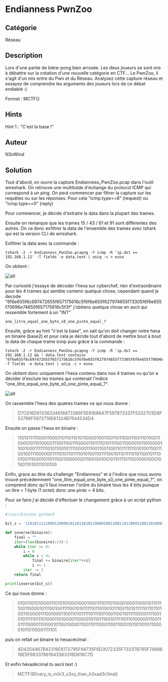 # Endianness PwnZoo

## Catégorie

Réseau

## Description

Lors d'une partie de bière-pong bien arrosée. Les deux joueurs se sont mis à débattre sur la création d'une nouvelle catégorie en CTF... Le PwnZoo, il s'agit d'un mix entre du Pwn et du Réseau. Analysez cette capture réseau et essayez de comprendre les arguments des joueurs lors de ce débat endiablé :)

Format : MCTF{}

## Hints

Hint 1 : "C'est la base !"

## Auteur

N3oWind

## Solution

Tout d'abord, on ouvre la capture Endianness_PwnZoo.pcap dans l'outil wireshark. On retrouve une multitutde d'échange du protocol ICMP qui correspond à un ping. On peut commencer par filtrer la capture sur les requêtes ou sur les réponses. Pour cela "icmp.type==8" (request) ou "icmp.type==0" (reply)

Pour commencer, je décide d'extraire la data dans la plupart des trames. 

Ensuite on remarque que les trames 15 / 43 / 61 et 91 sont différentes des autres. On va donc exfiltrer la data de l'ensemble des trames avec tshark qui est la version CLI de wireshark.

Exfiltrer la data avec la commande : 

```
tshark -2 -r Endianness_PwnZoo.pcapng -Y icmp -R 'ip.dst == 192.168.1.12' -T fields -e data.text | uniq -c > esna
```

On obtient :

![alt](Images/Endianness1.png)
<br/>

Par curiosité j'essaye de décoder l'hexa sur cyberchef, rien d'extraordinaire pour les 4 trames qui semble contenir quelque chose, cependant quand je decode "6f6e655f6c697472655f657175616c5f6f6e655f627974655f73305f6f6e655f70696e74655f657175616c5f3f" j'obtiens quelque chose en ascii qui ressemble fortement à un "INT"

```
one_litre_equal_one_byte_s0_one_pinte_equal_?
```

Ensuite, grâce au hint "c'est la base", on sait qu'on doit changer notre hexa en binaire (base2) et pour cela je décide tout d'abord de mettre bout à bout la data de chaque trame icmp puis grâce à la commande :

```
tshark -2 -r Endianness_PwnZoo.pcapng -Y icmp -R 'ip.dst == 192.168.1.12 && ! data.text contains "6f6e655f6c697472655f657175616c5f6f6e655f627974655f73305f6f6e655f70696e74655f657175616c5f3f"' -T fields -e data.text | uniq -c > esna
```

On obtient donc uniquement l'hexa contenu dans nos 4 trames vu qu'on a décider d'exclure les trames qui contenait l'indice "one_litre_equal_one_byte_s0_one_pinte_equal_?". 

![alt](Images/Endianness2.png)
<br/>

On rassemble l'hexa des quatres trames ce qui nous donne : 

> D7C616D61336334616873386F5E6168647F597873337F5332703D6F53796F5972716E61324B7644534D4

Ensuite on passe l'hexa en binaire :

> 110101111100011000010110110101100001001100110110001100110100011000010110100001110011001110000110111101011110011000010110100001100100011111110101100101111000011100110011001101111111010100110011001001110000001111010110111101010011011110010110111101011001011100100111000101101110011000010011001001001011011101100100010001010011010011010100

Enfin, grace au titre du challenge "Endianness" et à l'indice que nous avons trouvé précédemment "one_litre_equal_one_byte_s0_one_pinte_equal_?", on comprend donc qu'il faut inverser l'ordre du binaire tous les 4 bits puisque un litre = 1 byte (1 octet) donc une pinte = 4 bits.

Pour se faire j'ai décidé d'effectuer le changement grâce à un script python :

```python
#!/usr/bin/env python3

bit_s = '110101111100011000010110110101100001001100110110001100110100011000010110100001110011001110000110111101011110011000010110100001100100011111110101100101111000011100110011001101111111010100110011001001110000001111010110111101010011011110010110111101011001011100100111000101101110011000010011001001001011011101100100010001010011010011010100'

def inverse(binaire):
    final = ""
    iter=(len(binaire)//4)-1
    while iter >= 0:
        i = 0
        while i < 4:
            final += binaire[iter*4+i]
            i += 1
        iter -= 1
    return final

print(inverse(bit_s))
```

Ce qui nous donne : 

> 010011010100001101010100010001100111101101000010001100010110111001100001011100100111100101011111011010010111001101011111011011010011000001110010001100110101111101110011001100110111100001111001010111110111010001101000011000010110111001011111011010000011001101111000011000010110010000110011011000110011000101101101011000010110110001111101

puis on refait un binaire to hexacécimal :

> 4D4354467B42316E6172795F69735F6D3072335F733378795F7468616E5F68337861643363316D616C7D

Et enfin héxadécimal to ascii text :) 

> MCTF{B1nary_is_m0r3_s3xy_than_h3xad3c1mal}
